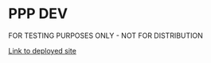 # PPP DEV
 FOR TESTING PURPOSES ONLY - NOT FOR DISTRIBUTION


[Link to deployed site](https://mikiburgess.github.io/PPP-DEV/)
